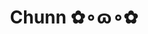 ---
layout: album_gallery
resource: instagram
title: "Chunn ✿∘ɷ∘✿"
description: "Instagram albums of Chunn ✿∘ɷ∘✿</br>. Username: ngocxx.12"
active: gallery
images:
- image_path: /ngocxx.12/-1/20240730_230833_453644413_3681450838832602_3263432646831277749_n.jpg
  gallery-folder: /gallery/ngocxx.12/-1/
  gallery-name: -1
  gallery-date: April 2025
- image_path: /ngocxx.12/0/20240618_215555_448722382_1384182275584568_6826599702912272252_n.jpg
  gallery-folder: /gallery/ngocxx.12/0/
  gallery-name: 0
  gallery-date: April 2025
- image_path: /ngocxx.12/1/20230812_213423_367017762_18303517075128170_7963091607013972577_n.jpg
  gallery-folder: /gallery/ngocxx.12/1/
  gallery-name: 1
  gallery-date: April 2025
- image_path: /ngocxx.12/2/20240902_194844_457882401_1022540696021882_8021263846154814231_n.jpg
  gallery-folder: /gallery/ngocxx.12/2/
  gallery-name: 2
  gallery-date: April 2025
- image_path: /ngocxx.12/satin/20240114_202803_419864829_18327172804128170_5409195515108969566_n.jpg
  gallery-folder: /gallery/ngocxx.12/satin/
  gallery-name: satin
  gallery-date: April 2025
- image_path: /ngocxx.12/somi/20241002_095321_461716875_4104244013136805_8411939063691188382_n.jpg
  gallery-folder: /gallery/ngocxx.12/somi/
  gallery-name: somi
  gallery-date: April 2025
---